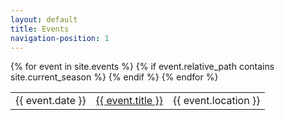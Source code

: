 ```yaml
---
layout: default
title: Events
navigation-position: 1
---
```


<table class="table table-striped table-hover ">
    <tbody>
        {% for event in site.events %}
            {% if event.relative_path contains site.current_season %}
                <tr>
                  <td>{{ event.date }}</td>
                  <td><a href="{{ event.url }}">{{ event.title }}</a></td>
                  <td>{{ event.location }}</td>
                </tr>
            {% endif %}
        {% endfor %}
    </tbody>
</table>
